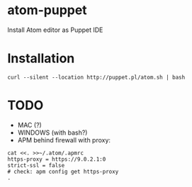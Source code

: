 # atom-puppet
Install Atom editor as Puppet IDE

# Installation

```
curl --silent --location http://puppet.pl/atom.sh | bash
```

# TODO
- MAC (?)
- WINDOWS (with bash?)
- APM behind firewall with proxy:
```
cat <<. >>~/.atom/.apmrc
https-proxy = https://9.0.2.1:0
strict-ssl = false
# check: apm config get https-proxy
.
```
